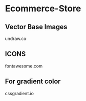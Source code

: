 # Ecommerce-Store


## Vector Base Images
undraw.co

## ICONS
fontawesome.com

## For gradient color
cssgradient.io





